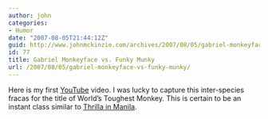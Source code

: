 ```yaml
---
author: john
categories:
- Humor
date: "2007-08-05T21:44:12Z"
guid: http://www.johnmckinzie.com/archives/2007/08/05/gabriel-monkeyface-vs-funky-munky
id: 77
title: Gabriel Monkeyface vs. Funky Munky
url: /2007/08/05/gabriel-monkeyface-vs-funky-munky/
---
```


Here is my first [YouTube](http://www.youtube.com) video. I was lucky to capture this inter-species fracas for the title of World&#8217;s Toughest Monkey. This is certain to be an instant class similar to [Thrilla in Manila](http://en.wikipedia.org/wiki/Thrilla_in_Manila).